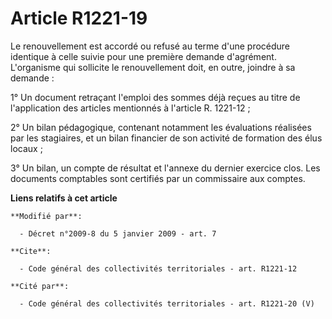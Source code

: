 # Article R1221-19

Le renouvellement est accordé ou refusé au terme d'une procédure identique à celle suivie pour une première demande
d'agrément. L'organisme qui sollicite le renouvellement doit, en outre, joindre à sa demande : 

1° Un document retraçant l'emploi des sommes déjà reçues au titre de l'application des articles mentionnés à l'article R.
1221-12 ; 

2° Un bilan pédagogique, contenant notamment les évaluations réalisées par les stagiaires, et un bilan financier de son
activité de formation des élus locaux ; 

3° Un bilan, un compte de résultat et l'annexe du dernier exercice clos. Les documents comptables sont certifiés par un
commissaire aux comptes.

**Liens relatifs à cet article**

	**Modifié par**:

	  - Décret n°2009-8 du 5 janvier 2009 - art. 7

	**Cite**:

	  - Code général des collectivités territoriales - art. R1221-12

	**Cité par**:

	  - Code général des collectivités territoriales - art. R1221-20 (V)
